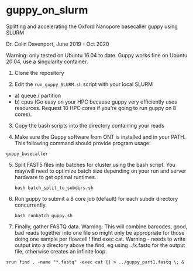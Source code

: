 # guppy_on_slurm
Splitting and accelerating the Oxford Nanopore basecaller guppy using SLURM 


Dr. Colin Davenport, June 2019 - Oct 2020

Warning: only tested on Ubuntu 16.04 to date. Guppy works fine on Ubuntu 20.04, use a singularity container.

1. Clone the repository

2. Edit the `run_guppy_SLURM.sh` script with your local SLURM 
  - a) queue / partition
  - b) cpus (Go easy on your HPC because guppy very efficiently uses resources. Request 10 HPC cores if you're going to run guppy on 8 cores). 

3. Copy the bash scripts into the directory containing your reads

4. Make sure the Guppy software from ONT is installed and in your PATH. This following command should provide program usage:

  `guppy_basecaller`

5. Split FAST5 files into batches for cluster using the bash script. You may/will need to optimize batch size depending on your run and server hardware to get optimal runtimes. 

    `bash batch_split_to_subdirs.sh`

6. Run guppy to submit a 8 core job (default) for each subdir directory concurrently.

   `bash runbatch_guppy.sh`
  
7. Finally, gather FASTQ data. Warning: This will combine barcodes, good, bad reads together into one file so might only be appropriate for those doing one sample per flowcell !
  find exec cat. Warning - needs to write output into a directory above the find, eg 
  using ../x.fastq for the output file, otherwise creates an infinite loop. 
  
  `srun find . -name "*.fastq" -exec cat {} > ../guppy_part1.fastq \; &`
